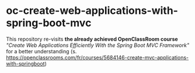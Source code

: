 # oc-create-web-applications-with-spring-boot-mvc
This repository re-visits **the already achieved OpenClassRoom course** _"Create Web Applications Efficiently With the Spring Boot MVC Framework"_ for a better understanding 
(s. https://openclassrooms.com/fr/courses/5684146-create-mvc-applications-with-springboot)
